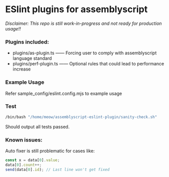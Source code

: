 # ESlint plugins for assemblyscript

_Disclaimer: This repo is still work-in-progress and not ready for production usage!!_

### Plugins included:

- plugins/as-plugin.ts —— Forcing user to comply with assemblyscript language standard
- plugins/perf-plugin.ts —— Optional rules that could lead to performance increase

### Example Usage

Refer sample_config/eslint.config.mjs to example usage

### Test

```bash
/bin/bash "/home/meow/assemblyscript-eslint-plugin/sanity-check.sh"
```

Should output all tests passed.

### Known issues:

Auto fixer is still problematic for cases like:

```js
const x = data[0].value;
data[0].count++;
send(data[0].id); // Last line won't get fixed
```
